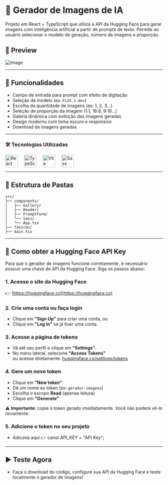 # 🧠 Gerador de Imagens de IA

Projeto em React + TypeScript que utiliza a API da Hugging Face para gerar imagens com inteligência artificial a partir de prompts de texto. Permite ao usuário selecionar o modelo de geração, número de imagens e proporção.

## 📸 Preview

![image](https://github.com/user-attachments/assets/1a6f127c-bc50-4f67-b100-ecb054c6dff1)



---

## 🚀 Funcionalidades

- Campo de entrada para prompt com efeito de digitação
- Seleção de modelo (ex: `FLUX.1-dev`)
- Escolha da quantidade de imagens (ex: 1, 2, 3...)
- Seleção de proporção da imagem (1:1, 16:9, 9:16...)
- Galeria dinâmica com exibição das imagens geradas
- Design moderno com tema escuro e responsivo
- Download de imagens geradas

---

### 🛠️ Tecnologias Utilizadas

<div style="display: flex; gap: 20px; align-items: center;">

<img src="https://cdn.jsdelivr.net/gh/devicons/devicon/icons/react/react-original.svg" height="40" alt="React"/>
<img src="https://cdn.jsdelivr.net/gh/devicons/devicon/icons/typescript/typescript-original.svg" height="40" alt="TypeScript"/>
<img src="https://cdn.jsdelivr.net/gh/devicons/devicon/icons/vite/vite-original.svg" height="40" alt="Vite"/>
<img src="https://cdn.jsdelivr.net/gh/devicons/devicon/icons/sass/sass-original.svg" height="40" alt="Sass"/>

</div>

---

## 📂 Estrutura de Pastas

```
src/
├── components/
│   ├── Gallery/
│   ├── Header/
│   ├── PromptForm/
│   └── Sass/
│   └── App.tsx
├── favicon/
├── main.tsx
```

---

## 🔑 Como obter a Hugging Face API Key

Para que o gerador de imagens funcione corretamente, é necessário possuir uma chave de API da Hugging Face. Siga os passos abaixo:

### 1. Acesse o site da Hugging Face
👉 [https://huggingface.co](https://huggingface.co)

### 2. Crie uma conta ou faça login
- Clique em **"Sign Up"** para criar uma conta, ou
- Clique em **"Log In"** se já tiver uma conta.

### 3. Acesse a página de tokens
- Vá até seu perfil e clique em **"Settings"**.
- No menu lateral, selecione **"Access Tokens"**  
  ou acesse diretamente: [huggingface.co/settings/tokens](https://huggingface.co/settings/tokens)

### 4. Gere um novo token
- Clique em **"New token"**
- Dê um nome ao token (ex: `gerador-imagens`)
- Escolha o escopo **Read** (apenas leitura)
- Clique em **"Generate"**

⚠️ **Importante:** copie o token gerado imediatamente. Você não poderá vê-lo novamente.

### 5. Adicione o token no seu projeto
- Adicona aqui 👉 const API_KEY = "API Key";

---

## ▶️ Teste Agora

- Faça o download do código, configure sua API da Hugging Face e teste localmente o gerador de imagens!


